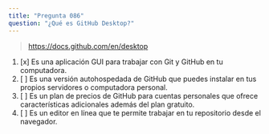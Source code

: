 ```yaml
---
title: "Pregunta 086"
question: "¿Qué es GitHub Desktop?"
---
```



> https://docs.github.com/en/desktop
1. [x] Es una aplicación GUI para trabajar con Git y GitHub en tu computadora.
1. [ ] Es una versión autohospedada de GitHub que puedes instalar en tus propios servidores o computadora personal.
1. [ ] Es un plan de precios de GitHub para cuentas personales que ofrece características adicionales además del plan gratuito.
1. [ ] Es un editor en línea que te permite trabajar en tu repositorio desde el navegador.
